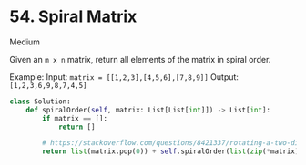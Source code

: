 # 54. Spiral Matrix

Medium

Given an `m x n` matrix, return all elements of the matrix in spiral order.

Example:
Input: `matrix = [[1,2,3],[4,5,6],[7,8,9]]`
Output: `[1,2,3,6,9,8,7,4,5]`

```python
class Solution:
    def spiralOrder(self, matrix: List[List[int]]) -> List[int]:
        if matrix == []:
            return []

        # https://stackoverflow.com/questions/8421337/rotating-a-two-dimensional-array-in-python
        return list(matrix.pop(0)) + self.spiralOrder(list(zip(*matrix))[::-1])
```
